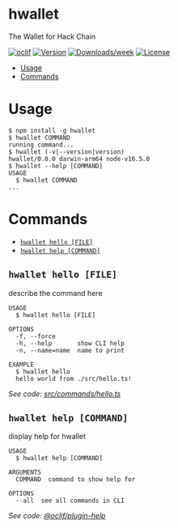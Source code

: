 hwallet
=======

The Wallet for Hack Chain

[![oclif](https://img.shields.io/badge/cli-oclif-brightgreen.svg)](https://oclif.io)
[![Version](https://img.shields.io/npm/v/hwallet.svg)](https://npmjs.org/package/hwallet)
[![Downloads/week](https://img.shields.io/npm/dw/hwallet.svg)](https://npmjs.org/package/hwallet)
[![License](https://img.shields.io/npm/l/hwallet.svg)](https://github.com/bajpai244/hackchain-wallet/blob/master/package.json)

<!-- toc -->
* [Usage](#usage)
* [Commands](#commands)
<!-- tocstop -->
# Usage
<!-- usage -->
```sh-session
$ npm install -g hwallet
$ hwallet COMMAND
running command...
$ hwallet (-v|--version|version)
hwallet/0.0.0 darwin-arm64 node-v16.5.0
$ hwallet --help [COMMAND]
USAGE
  $ hwallet COMMAND
...
```
<!-- usagestop -->
# Commands
<!-- commands -->
* [`hwallet hello [FILE]`](#hwallet-hello-file)
* [`hwallet help [COMMAND]`](#hwallet-help-command)

## `hwallet hello [FILE]`

describe the command here

```
USAGE
  $ hwallet hello [FILE]

OPTIONS
  -f, --force
  -h, --help       show CLI help
  -n, --name=name  name to print

EXAMPLE
  $ hwallet hello
  hello world from ./src/hello.ts!
```

_See code: [src/commands/hello.ts](https://github.com/bajpai244/hackchain-wallet/blob/v0.0.0/src/commands/hello.ts)_

## `hwallet help [COMMAND]`

display help for hwallet

```
USAGE
  $ hwallet help [COMMAND]

ARGUMENTS
  COMMAND  command to show help for

OPTIONS
  --all  see all commands in CLI
```

_See code: [@oclif/plugin-help](https://github.com/oclif/plugin-help/blob/v3.2.3/src/commands/help.ts)_
<!-- commandsstop -->
